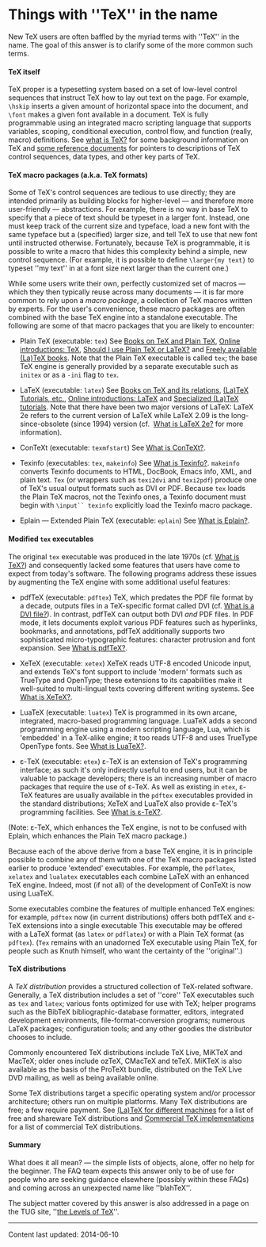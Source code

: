 # Things with ''TeX'' in the name

New TeX users are often baffled by the myriad terms with ''TeX''
in the name.  The goal of this answer is to clarify some of the more
common such terms.

#### TeX itself
TeX proper is a typesetting system based on a set of low-level
control sequences that instruct TeX how to lay out text on the
page.  For example, `\hskip` inserts a given amount of horizontal
space into the document, and `\font` makes a given font available
in a document.  TeX is fully programmable using an integrated macro
scripting language that supports variables, scoping, conditional
execution, control flow, and function (really, macro) definitions.
See 
[what is TeX?](./FAQ-whatTeX.html) for some background
information on TeX and 
[some reference documents](./FAQ-ref-doc.html) for pointers to
descriptions of TeX control sequences, data types, and other key
parts of TeX.

#### TeX macro packages (a.k.a.&nbsp;TeX formats)
Some of TeX's control sequences are tedious to use directly; they are
intended primarily as building blocks for higher-level&nbsp;&mdash; and therefore
more user-friendly&nbsp;&mdash;  abstractions.  For example, there is no way in
base TeX to specify that a piece of text should be typeset in a
larger font.  Instead, one must keep track of the current size and
typeface, load a new font with the same typeface but a (specified)
larger size, and tell TeX to use that new font until instructed
otherwise.  Fortunately, because TeX is programmable, it is
possible to write a macro that hides this complexity behind a simple,
new control sequence.  (For example, it is possible to define
`\larger{my text}` to typeset ''my text'' in
at a font size next larger than the current one.)

While some users write their own, perfectly customized set of
macros&nbsp;&mdash; which they then typically reuse across many documents&nbsp;&mdash; it is
far more common to rely upon a _macro package_, a collection of
TeX macros written by experts.  For the user's convenience, these
macro packages are often combined with the base TeX engine into a
standalone executable.  The following are some of that macro packages
that you are likely to encounter:

  - Plain TeX (executable: `tex`)
  See
  [Books on TeX and Plain TeX](./FAQ-tex-books.html),
  [Online introductions: TeX](./FAQ-man-tex.html),
  [Should I use Plain TeX or LaTeX?](./FAQ-plainvltx.html) and
  [Freely available (La)TeX books](./FAQ-ol-books.html).
  Note that the Plain TeX executable is called `tex`; the
  base TeX engine is generally provided by a separate executable
  such as `initex` or as a `-ini` flag to
  `tex`.

  - LaTeX (executable: `latex`)
  See
  [Books on TeX and its relations](./FAQ-latex-books.html),
  [(La)TeX Tutorials, etc.](./FAQ-tutorials*.html),
  [Online introductions: LaTeX](./FAQ-man-latex.html) and
  [Specialized (La)TeX tutorials](./FAQ-tutbitslatex.html).
  Note that there have been two major versions of LaTeX: LaTeX 2e
  refers to the current version of LaTeX while LaTeX 2.09 is the
  long-since-obsolete (since 1994) version (cf.&nbsp;
  [What is LaTeX 2e?](./FAQ-latex2e.html) for more information).

  - ConTeXt (executable: `texmfstart`)
  See
  [What is ConTeXt?](./FAQ-ConTeXt.html).

  - Texinfo (executables: `tex`, `makeinfo`)
  See
  [What is Texinfo?](./FAQ-texinfo.html).  `makeinfo`
  converts Texinfo documents to HTML, DocBook, Emacs info,
  XML, and plain text.  `Tex` (or wrappers such as
  `texi2dvi` and `texi2pdf`) produce one of TeX's
  usual output formats such as DVI or PDF.  Because
  `tex` loads the Plain TeX macros, not the Texinfo ones,
  a Texinfo document must begin with
    `\input`` texinfo`
  explicitly load the Texinfo macro package.

  - Eplain&nbsp;&mdash; Extended Plain TeX (executable: `eplain`)
  See
  [What is Eplain?](./FAQ-eplain.html).

#### Modified `tex` executables
The original `tex` executable was produced in the late 1970s
(cf.&nbsp;[What is TeX?](./FAQ-whatTeX.html)) and consequently
lacked some features that users have come to expect from today's
software.  The following programs address these issues by augmenting
the TeX engine with some additional useful features:

  - pdfTeX (executable: `pdftex`)
  TeX, which predates the PDF file format by a decade,
  outputs files in a TeX-specific format called DVI
  (cf.&nbsp;[What is a DVI file?](./FAQ-dvi.html)).  In
  contrast, pdfTeX can output both DVI _and_ PDF
  files.  In PDF mode, it lets documents exploit various
  PDF features such as hyperlinks, bookmarks, and annotations,
  pdfTeX additionally supports two sophisticated micro-typographic
  features: character protrusion and font expansion.  See
  [What is pdfTeX?](./FAQ-whatpdftex.html).

  - XeTeX (executable: `xetex`)
  XeTeX reads UTF-8 encoded Unicode input, and extends
  TeX's font support to include 'modern' formats such as TrueType
  and OpenType; these extensions to its capabilities make it
  well-suited to multi-lingual texts covering different writing
  systems.  See [What is XeTeX?](./FAQ-xetex.html).

  - LuaTeX (executable: `luatex`)
  TeX is programmed in its own arcane, integrated, macro-based
  programming language.  LuaTeX adds a second programming engine
  using a modern scripting language, Lua, which is 'embedded' in a
  TeX-alike engine; it too reads UTF-8 and uses TrueType
  OpenType fonts.  See 
  [What is LuaTeX?](./FAQ-luatex.html).

  - &epsilon;-TeX (executable: `etex`)
  &epsilon;-TeX is an extension of TeX's programming interface; as such
  it's only indirectly useful to end users, but it can be valuable to
  package developers; there is an increasing number of macro packages
  that require the use of &epsilon;-TeX.  As well as existing in
  `etex`, &epsilon;-TeX features are usually available in the
  `pdftex` executables provided in the standard
  distributions; XeTeX and LuaTeX also provide &epsilon;-TeX's
  programming facilities.    See 
  [What is &epsilon;-TeX?](./FAQ-etex.html).

  (Note: &epsilon;-TeX, which enhances the TeX engine, is not to be
  confused with Eplain, which enhances the Plain TeX macro
  package.)

Because each of the above derive from a base TeX engine, it is in
principle possible to combine any of them with one of the TeX macro
packages listed earlier to produce 'extended' executables.  For
example, the `pdflatex`, `xelatex` and
`lualatex` executables each combine LaTeX with an enhanced
TeX engine.  Indeed, most (if not all) of the development of
ConTeXt is now using LuaTeX.

Some executables combine the features of multiple enhanced TeX
engines: for example, `pdftex` now (in current distributions)
offers both pdfTeX and &epsilon;-TeX extensions into a single executable
This executable may be offered with a LaTeX format (as
`latex` or `pdflatex`) or with a Plain TeX format
(as `pdftex`).  (`Tex` remains with an unadorned
TeX executable using Plain TeX, for people such as Knuth himself,
who want the certainty of the ''original''.)

#### TeX distributions
A _TeX distribution_ provides a structured collection of
TeX-related software.  Generally, a TeX distribution includes a
set of ''core'' TeX executables such as `tex` and
`latex`; various fonts optimized for use with TeX; helper
programs such as the BibTeX bibliographic-database formatter,
editors, integrated development environments, file-format-conversion
programs; numerous LaTeX packages; configuration tools; and any
other goodies the distributor chooses to include.

Commonly encountered TeX distributions include TeX&nbsp;Live,
MiKTeX and MacTeX; older ones include ozTeX,
CMacTeX and teTeX.  MiKTeX is also available as the
basis of the ProTeXt bundle, distributed on the TeX&nbsp;Live
DVD mailing, as well as being available online.

Some TeX distributions target a specific operating system and/or
processor architecture; others run on multiple platforms.  Many TeX
distributions are free; a few require payment.  See 
[(La)TeX for different machines](./FAQ-TeXsystems.html) for a
list of free and shareware TeX distributions and 
[Commercial TeX implementations](./FAQ-commercial.html) for a
list of commercial TeX distributions.

#### Summary
What does it all mean?&nbsp;&mdash; the simple lists of objects, alone, offer
no help for the beginner.  The FAQ team expects this answer
only to be of use for people who are seeking guidance elsewhere
(possibly within these FAQs) and coming across an unexpected
name like ''blahTeX''.

The subject matter covered by this answer is also addressed in a page
on the TUG site, 
''[the Levels of TeX](http://tug.org/levels.html)''.


----

Content last updated: 2014-06-10
